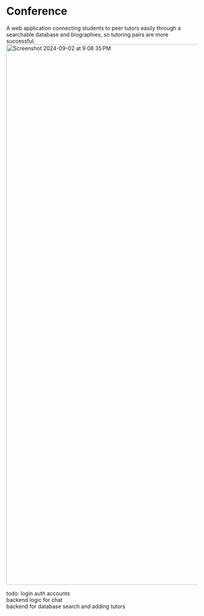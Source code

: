 # Conference

A web application connecting students to peer tutors easily through a searchable database and biographies, so tutoring pairs are more successful.    
<img width="1421" alt="Screenshot 2024-09-02 at 9 08 35 PM" src="https://github.com/user-attachments/assets/03c3efda-0368-4d27-9771-9ba4c3351bbd">


todo: login auth accounts  
backend logic for chat  
backend for database search and adding tutors 
